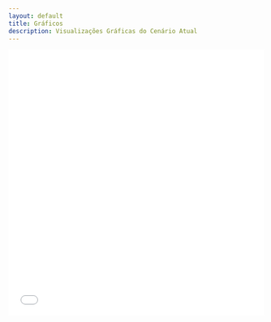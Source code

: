 ```yaml
---
layout: default
title: Gráficos
description: Visualizações Gráficas do Cenário Atual
---
```


<!-- 
Em href="" colocar dentro das aspas o link 
do caminho do arquivo audios.md do respectivo ano
-->

<div class = "row">
    <iframe id="igraph" scrolling="no" style="border:none;" seamless="seamless" src="./dados/graficos/distancia_aos_familiares.html" height="525" width="100%"></iframe>
</div>



<script src="https://cdn.plot.ly/plotly-latest.min.js"></script>
<style scoped>
.row {
    aligin-items: center;
    text-align: center;
}


</style>